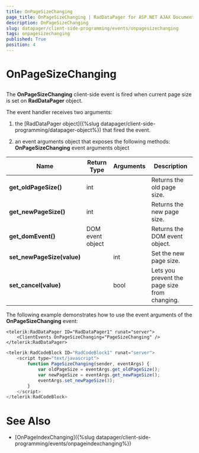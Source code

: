 ```yaml
---
title: OnPageSizeChanging
page_title: OnPageSizeChanging | RadDataPager for ASP.NET AJAX Documentation
description: OnPageSizeChanging
slug: datapager/client-side-programming/events/onpagesizechanging
tags: onpagesizechanging
published: True
position: 4
---
```


# OnPageSizeChanging



## 

The **OnPageSizeChanging** client-side event is fired when current page size is set on **RadDataPager** object.

The event handler receives two arguments:

1. the [RadDataPager object]({%slug datapager/client-side-programming/datapager-object%}) that fired the event.

1. an event arguments object that exposes the following methods: **OnPageSizeChanging** event arguments object


| Name | Return Type | Arguments | Description |
| ------ | ------ | ------ | ------ |
| **get_oldPageSize()** |int||Returns the old page size.|
| **get_newPageSize()** |int||Returns the new page size.|
| **get_domEvent()** |DOM event object||Returns the DOM event object.|
| **set_newPageSize(value)** ||int|Set the new page size.|
| **set_cancel(value)** ||bool|Lets you prevent the page size from changing.|

The following example demonstrates how to use the event arguments of the **OnPageSizeChanging** event:

````ASPNET
<telerik:RadDataPager ID="RadDataPager1" runat="server">
    <ClientEvents OnPageSizeChanging="PageSizeChanging" />
</telerik:RadDataPager>
````


````JavaScript
<telerik:RadCodeBlock ID="RadCodeBlock1" runat="server">
    <script type="text/javascript">
        function PageSizeChanging(sender, eventArgs) {
            var oldPageSize = eventArgs.get_oldPageSize();
            var newPageSize = eventArgs.get_newPageSize();
            eventArgs.set_newPageSize(3);
        }
    </script>
</telerik:RadCodeBlock>
````



# See Also

 * [OnPageIndexChanging]({%slug datapager/client-side-programming/events/onpageindexchanging%})
